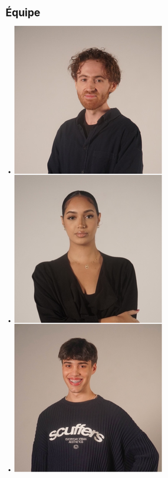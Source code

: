 # Équipe

* [![Vincent Delisle](https://raw.githubusercontent.com/PootPookies/Prismatica/main/medias/images/equipe/vdelisle2.jpg)](vincent/)
* [![Ikrame Rata](https://raw.githubusercontent.com/PootPookies/Prismatica/main/medias/images/equipe/ikrame.jpg)](ikrame/)
* <a href="jeremy/"> [![Jérémy Duverseau](https://raw.githubusercontent.com/PootPookies/Prismatica/main/medias/images/equipe/jduverseau.jpg)](jeremy/) </a>
